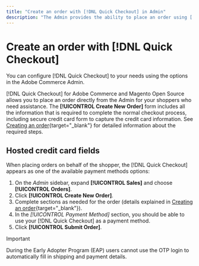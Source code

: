 ```yaml
---
title: "Create an order with [!DNL Quick Checkout] in Admin"
description: "The Admin provides the ability to place an order using [!DNL Quick Checkout] directly from the Admin by a merchant for their customers who need assistance."
---
```

# Create an order with [!DNL Quick Checkout]

You can configure [!DNL Quick Checkout] to your needs using the options in the Adobe Commerce Admin.

[!DNL Quick Checkout] for Adobe Commerce and Magento Open Source allows you to place an order directly from the Admin for your shoppers who need assistance. The **[!UICONTROL Create New Order]** form includes all the information that is required to complete the normal checkout process, including secure credit card form to capture the credit card information. See [Creating an order](https://docs.magento.com/user-guide/customers/customer-account-create-order.html){target="_blank"} for detailed information about the required steps.

## Hosted credit card fields

When placing orders on behalf of the shopper, the [!DNL Quick Checkout] appears as one of the available payment methods options:

1. On the _Admin_ sidebar, expand **[!UICONTROL Sales]** and choose **[!UICONTROL Orders]**.
1. Click **[!UICONTROL Create New Order]**.
1. Complete sections as needed for the order (details explained in [Creating an order](https://docs.magento.com/user-guide/customers/customer-account-create-order.html){target="_blank"}).
1. In the _[!UICONTROL Payment Method]_ section, you should be able to use your [!DNL Quick Checkout] as a payment method.
1. Click **[!UICONTROL Submit Order]**.

>[!IMPORTANT]
>
> During the Early Adopter Program (EAP) users cannot use the OTP login to automatically fill in shipping and payment details.

